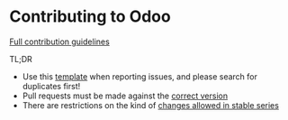 Contributing to Odoo
====================

[Full contribution guidelines](https://github.com/odoo/odoo/wiki/Contributing)

TL;DR

* Use this [template](https://raw.githubusercontent.com/odoo/odoo/master/doc/_static/issue_template.md) when reporting issues, and please search for duplicates first!
* Pull requests must be made against the [correct version](https://github.com/odoo/odoo/wiki/Contributing#against-which-version-should-i-submit-a-patch)
* There are restrictions on the kind of [changes allowed in stable series](https://github.com/odoo/odoo/wiki/Contributing#what-does-stable-mean)
